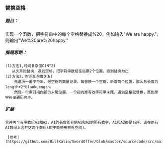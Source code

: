 ### 替换空格

##### 题目：
  <p>实现一个函数，把字符串中的每个空格替换成%20，例如输入"We are happy."，则输出"We%20are%20happy."</p>

##### 解题思路：
    (1)方法1,时间复杂度O(N^2)
       从头开始替换，遇到空格，把字符串数组往后挪2个位置，直到替换为止
    (2)方法2，时间复杂度O(N)
        先遍历一遍字符串，把空格的数量记录，每替换一个空格，新增两个位置，那么总长度为length+2*blankLength。
        然后一个索引指向新的末尾位置，一个指向原有效字符串末尾，遇到空格就替换，直到原字符串遍历完毕。

##### 扩展
    合并两个有序数组A1和A2，A1的长度能容纳A1和A2的所有数字，A1和A2都是有序。请在原有A1数组上合并这两个数组(即不能使用额外空间)。

     [参考](https://github.com/BillKalin/SwordOffer/blob/master/sourcecode/src/main/java/com/billkalin/sourcecode/question1/Question2.java)
